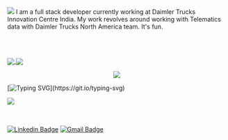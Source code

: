 <img src='https://drive.google.com/file/d/1BITX0WkvFNNuzSsf62vmItXmD03wCRBV/view?usp=sharing'/>
I am a full stack developer currently working at Daimler Trucks Innovation Centre India. My work revolves around working with Telematics data with Daimler Trucks North America team. It's fun.  


<br></br>

<a href="https://github.com/shwetaps605/shwetaps605" float='left'>
  <img align="center" src="https://github-readme-stats.vercel.app/api?username=shwetaps605&show_icons=true&theme=radical&hide_border=true" />
</a>

<a href="https://github.com/shwetaps605/shwetaps605" float='right'>
  <img align="center" src="https://github-readme-stats.vercel.app/api/top-langs/?username=shwetaps605&layout=compact&theme=radical&hide_border=true" />
</a>

<p align='center'>
 <img src='http://github-readme-streak-stats.herokuapp.com?user=shwetaps605&theme=radical&hide_border=true&date_format=M%20j%5B%2C%20Y%5D'/>
</p>

[![Typing SVG](https://readme-typing-svg.herokuapp.com?color=%232AF7A9&center=true&lines=Always+open+for+collaborations+!)](https://git.io/typing-svg)

<p> 
 <a href="https://twitter.com/OyeRoyy"> 
  <img src="https://img.shields.io/twitter/url/https/twitter.com/OyeRoyy.svg?style=social&label=Follow%20%40OyeRoyy" /> 
 </a> 
</p> 


<br></br>
[![Linkedin Badge](https://img.shields.io/badge/LinkedIn-0077B5?style=for-the-badge&logo=linkedin&logoColor=white&&link=https://www.linkedin.com/in/vividharawat/)](https://www.linkedin.com/in/vividharawat/)
[![Gmail Badge](https://img.shields.io/badge/Gmail-D14836?style=for-the-badge&logo=gmail&logoColor=white&link=mailto:rvividha@gmail.com)](mailto:shwetaroy305@gmail.com)


 
